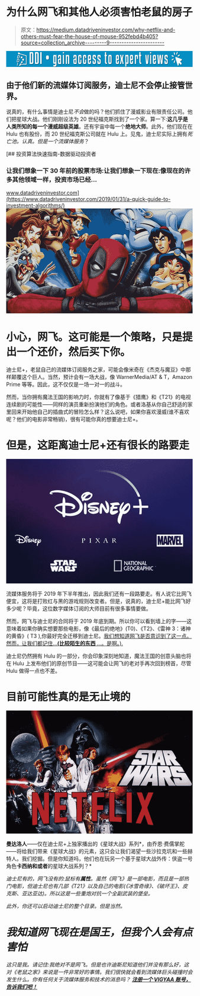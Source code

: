 # 为什么网飞和其他人必须害怕老鼠的房子

> 原文：<https://medium.datadriveninvestor.com/why-netflix-and-others-must-fear-the-house-of-mouse-952febd4b405?source=collection_archive---------9----------------------->

[![](img/e962f7f826f26e7ae815abcd61b1268e.png)](http://www.track.datadriveninvestor.com/1B9E)

## 由于他们新的流媒体订阅服务，迪士尼不会停止接管世界。

说真的，有什么事情是迪士尼*不会*做的吗？他们抓住了漫威影业有限责任公司。他们把星球大战。他们刚刚设法为 20 世纪福克斯找到了一个家。算一下:**这几乎是人类所知的每一个漫威超级英雄**。还有宇宙中每一个**绝地大师**。此外，他们现在在 Hulu 也有股份，而 20 世纪福克斯公司就在 Hulu 上。见鬼，迪士尼实际上拥有*死亡池。*认真。但是一个*流媒体服务*？

[](https://www.datadriveninvestor.com/2019/01/31/a-quick-guide-to-investment-algorithms/) [## 投资算法快速指南-数据驱动投资者

### 让我们想象一下 30 年前的股票市场:让我们想象一下现在:像现在的许多其他领域一样，投资市场已经…

www.datadriveninvestor.com](https://www.datadriveninvestor.com/2019/01/31/a-quick-guide-to-investment-algorithms/) ![](img/ee748a1a7dfde839f03269ed4ca12d85.png)

# 小心，网飞。这可能是一个策略，只是提出一个还价，然后买下你。

迪士尼+，老鼠自己的流媒体订阅服务之家，可能会像米奇在《杰克与魔豆》中那样颠覆这个巨人。当然，预计会有一场大战，像 WarnerMedia/AT & T，Amazon Prime 等等。因此，这不仅仅是一场一对一的战斗。

然而，当你拥有魔法王国的影响力时，你就有了像基于《猎鹰》和《T21》的电视连续剧的可能性——同样的演员重新扮演他们的角色。或者洛基从你自己舒适的家里回来开始他自己的插曲式的冒险怎么样？这么说吧，如果你喜欢漫威(谁不喜欢呢？他们的电影非常畅销)，很有可能你真的想要迪士尼+。

# 但是，这距离迪士尼+还有很长的路要走

![](img/21d126901a7fefde3dc6ea12d44acd10.png)

流媒体服务将于 2019 年下半年推出，因此我们还有一段路要走。有人说它比网飞便宜，这将是打败红与黑的游戏规则改变者。但是，说真的，迪士尼+能比网飞好多少呢？毕竟，这位数字媒体订阅的大师目前有很多事情要做。

然而，网飞与迪士尼的合同将于 2019 年底到期。所以你可以看到墙上的字——这意味着如果你确实想要那些电影，像《最后的绝地》(T0)、《T2》、《雷神 3：诸神的黄昏》( T3 ),你最好完全迁移到迪士尼。[我们想知道网飞是否意识到了这一点。然而，让我们都记住…**(比较陌生的东西** …。是啊。).](https://vigyaa.com/@pierre/3-reasons-why-netflix-should-worry-in-this-new-media-streaming-wa-7405a07b/)

迪士尼仍然拥有 Hulu 的一部分，你会印象深刻地知道，魔法王国的创意头脑也将在 Hulu 上发布他们的原创节目——这可能会让网飞的老对手再次回到榜首，尽管 Hulu 做得一点也不差。

# 目前可能性真的是无止境的

![](img/08daa6d2575aeeded5faabb92486e272.png)

**曼达洛人**——仅在迪士尼+上独家播出的《星球大战》系列*，由乔恩·费儒掌舵——将给我们带来《星球大战》的元素，这只会让我们渴望一些沙拉克坑和一些赫特人。我们挖掘。但是你知道吗，他们也在玩另一个基于星球大战外传：侠盗一号角色**卡西纳和或者**的星球大战系列？*

*迪士尼有的，网飞没有的:鼠标有**属性**。虽然《网飞》是一部电影，而且是一部热门电影，但迪士尼也有几部《T21》以及自己的电影(《冰雪奇缘》、《破坏王》、皮克斯、亚达亚达)。所以这是一些重炮对抗一个全副武装的堡垒。*

*此外，你还可以启动迪士尼的整个目录。但是当然。*

# *我知道网飞现在是国王，但我个人会有点害怕*

*这只是我。请记住:我绝对不是网飞。但是也许迪斯尼知道他们并没有那么好，这对《老鼠之家》来说是一件非常好的事情。我们很快就会看到流媒体巨头碰撞时会发生什么。你有任何关于流媒体服务和技术的消息吗？ [**注册一个 VIGYAA 账号，告诉我们吧！**](https://vigyaa.com/accounts/login/)*
